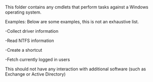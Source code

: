 This folder contains any cmdlets that perform tasks against a Windows operating system. 

Examples: Below are some examples, this is not an exhaustive list.

  -Collect driver information

  -Read NTFS information
  
  -Create a shortcut

  -Fetch currently logged in users


This should not have any interaction with additional software (such as Exchange or Active Directory)
